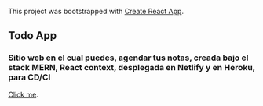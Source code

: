 This project was bootstrapped with [Create React App](https://github.com/facebook/create-react-app).

## Todo App

### Sitio web en el cual puedes, agendar tus notas, creada bajo el stack MERN, React context, desplegada en Netlify y en Heroku, para CD/CI

[Click me](https://youthful-northcutt-6566cf.netlify.app/).
